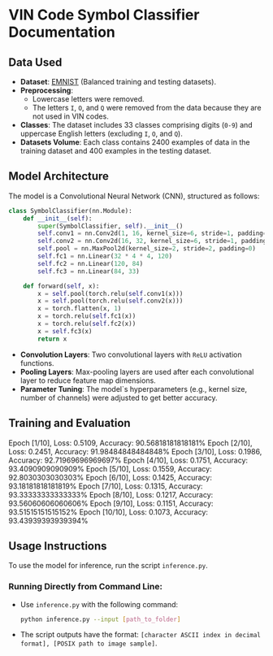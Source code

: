 # VIN Code Symbol Classifier Documentation

## Data Used
- **Dataset**: [EMNIST](https://www.kaggle.com/datasets/crawford/emnist "EMNIST") (Balanced training and testing datasets).
- **Preprocessing**:
  - Lowercase letters were removed.
  - The letters `I`, `O`, and `Q` were removed from the data because they are not used in VIN codes.
- **Classes**: The dataset includes 33 classes comprising digits (`0-9`) and uppercase English letters (excluding `I`, `O`, and `Q`).
- **Datasets Volume**: Each class contains 2400 examples of data in the training dataset and 400 examples in the testing dataset.

## Model Architecture
The model is a Convolutional Neural Network (CNN), structured as follows:

```python
class SymbolClassifier(nn.Module):
    def __init__(self):
        super(SymbolClassifier, self).__init__()
        self.conv1 = nn.Conv2d(1, 16, kernel_size=6, stride=1, padding=1)
        self.conv2 = nn.Conv2d(16, 32, kernel_size=6, stride=1, padding=1)
        self.pool = nn.MaxPool2d(kernel_size=2, stride=2, padding=0)
        self.fc1 = nn.Linear(32 * 4 * 4, 120)
        self.fc2 = nn.Linear(120, 84)
        self.fc3 = nn.Linear(84, 33)

    def forward(self, x):
        x = self.pool(torch.relu(self.conv1(x)))
        x = self.pool(torch.relu(self.conv2(x)))
        x = torch.flatten(x, 1)
        x = torch.relu(self.fc1(x))
        x = torch.relu(self.fc2(x))
        x = self.fc3(x)
        return x
```

- **Convolution Layers**: Two convolutional layers with `ReLU` activation functions.
- **Pooling Layers**: Max-pooling layers are used after each convolutional layer to reduce feature map dimensions.
- **Parameter Tuning**: The model`s hyperparameters (e.g., kernel size, number of channels) were adjusted to get better accuracy.

## Training and Evaluation
Epoch [1/10], Loss: 0.5109, Accuracy: 90.56818181818181%
Epoch [2/10], Loss: 0.2451, Accuracy: 91.98484848484848%
Epoch [3/10], Loss: 0.1986, Accuracy: 92.71969696969697%
Epoch [4/10], Loss: 0.1751, Accuracy: 93.4090909090909%
Epoch [5/10], Loss: 0.1559, Accuracy: 92.8030303030303%
Epoch [6/10], Loss: 0.1425, Accuracy: 93.18181818181819%
Epoch [7/10], Loss: 0.1315, Accuracy: 93.33333333333333%
Epoch [8/10], Loss: 0.1217, Accuracy: 93.56060606060606%
Epoch [9/10], Loss: 0.1151, Accuracy: 93.51515151515152%
Epoch [10/10], Loss: 0.1073, Accuracy: 93.43939393939394%

## Usage Instructions
To use the model for inference, run the script `inference.py`.

### Running Directly from Command Line:
- Use `inference.py` with the following command:

  ```bash
  python inference.py --input [path_to_folder]
  ```
- The script outputs have the format: 
`[character ASCII index in decimal format], [POSIX path to image sample]`.
